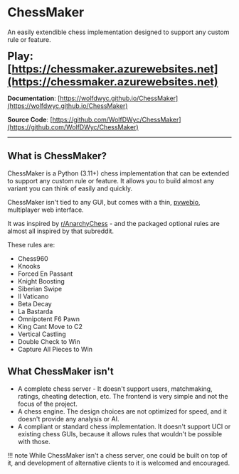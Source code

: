 # ChessMaker

An easily extendible chess implementation designed
to support any custom rule or feature.

<span style="font-size:x-large;"><b>
Play: [https://chessmaker.azurewebsites.net](https://chessmaker.azurewebsites.net)
</b></span>

**Documentation**: [https://wolfdwyc.github.io/ChessMaker](https://wolfdwyc.github.io/ChessMaker)

**Source Code**: [https://github.com/WolfDWyc/ChessMaker](https://github.com/WolfDWyc/ChessMaker)

---

## What is ChessMaker?

ChessMaker is a Python (3.11+) chess implementation that can be extended to support any custom rule or feature.
It allows you to build almost any variant you can think of easily and quickly.

ChessMaker isn't tied to any GUI, but comes with a thin, [pywebio](https://pywebio.readthedocs.io/en/latest/), multiplayer web interface.

It was inspired by [r/AnarchyChess](https://www.reddit.com/r/AnarchyChess/) - and the packaged optional rules are almost all inspired by that subreddit.

These rules are:

* Chess960
* Knooks
* Forced En Passant
* Knight Boosting
* Siberian Swipe
* Il Vaticano
* Beta Decay
* La Bastarda
* Omnipotent F6 Pawn
* King Cant Move to C2
* Vertical Castling
* Double Check to Win
* Capture All Pieces to Win

## What ChessMaker isn't

* A complete chess server - It doesn't support users, matchmaking, ratings, cheating detection, etc. 
The frontend is very simple and not the focus of the project.
* A chess engine. The design choices are not optimized for speed, and it doesn't provide any analysis or AI.
* A compliant or standard chess implementation. It doesn't support UCI or existing chess GUIs,
because it allows rules that wouldn't be possible with those.

!!! note
    While ChessMaker isn't a chess server, one could be built on top of it, and development of alternative clients to it is welcomed and encouraged.



